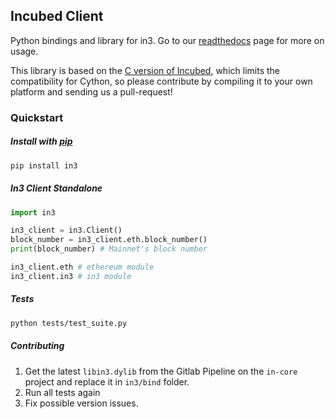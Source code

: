 ## Incubed Client
Python bindings and library for in3. Go to our [readthedocs](https://in3.readthedocs.io/) page for more on usage.

This library is based on the [C version of Incubed](http://github.com/slockit/in3-c), which limits the compatibility for Cython, so please contribute by compiling it to your own platform and sending us a pull-request!


### Quickstart

##### Install with [pip](https://pip.pypa.io/en/stable/installing/)
```python
pip install in3
```
##### In3 Client Standalone
```python
import in3

in3_client = in3.Client()
block_number = in3_client.eth.block_number()
print(block_number) # Mainnet's block number

in3_client.eth # ethereum module
in3_client.in3 # in3 module 
```

##### Tests
```bash
python tests/test_suite.py
```

##### Contributing
1. Get the latest `libin3.dylib` from the Gitlab Pipeline on the `in-core` project and replace it in `in3/bind` folder. 
2. Run all tests again
3. Fix possible version issues. 